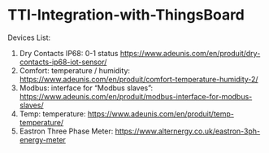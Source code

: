 # TTI-Integration-with-ThingsBoard
Devices List:
1. Dry Contacts IP68: 0-1 status https://www.adeunis.com/en/produit/dry-contacts-ip68-iot-sensor/
2. Comfort: temperature / humidity: https://www.adeunis.com/en/produit/comfort-temperature-humidity-2/
3. Modbus: interface for “Modbus slaves”: https://www.adeunis.com/en/produit/modbus-interface-for-modbus-slaves/
4. Temp: temperature: https://www.adeunis.com/en/produit/temp-temperature/
5. Eastron Three Phase Meter: https://www.alternergy.co.uk/eastron-3ph-energy-meter

